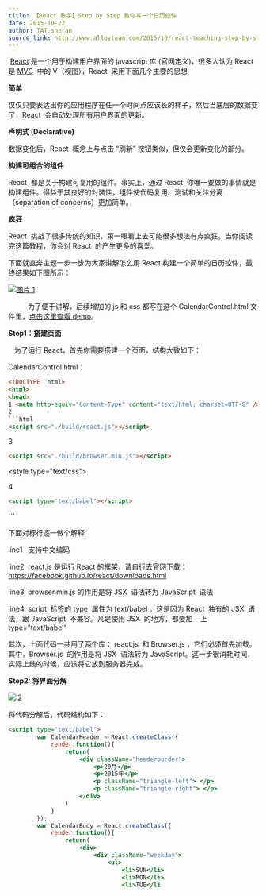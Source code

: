 ```yaml
---
title: 【React 教学】Step by Step 教你写一个日历控件
date: 2015-10-22
author: TAT.sheran
source_link: http://www.alloyteam.com/2015/10/react-teaching-step-by-step-teach-you-how-to-write-a-calendar-control/
---
```


<!-- {% raw %} - for jekyll -->

 [React](https://facebook.github.io/react/) 是一个用于构建用户界面的 javascript 库 (官网定义)，很多人认为 React  是 [MVC](http://en.wikipedia.org/wiki/Model%E2%80%93view%E2%80%93controller)  中的 V（视图），React  采用下面几个主要的思想

**简单**

仅仅只要表达出你的应用程序在任一个时间点应该长的样子，然后当底层的数据变了，React  会自动处理所有用户界面的更新。

**声明式 (Declarative)**

数据变化后，React  概念上与点击 “刷新” 按钮类似，但仅会更新变化的部分。

**构建可组合的组件**

React  都是关于构建可复用的组件。事实上，通过 React  你唯一要做的事情就是构建组件。得益于其良好的封装性，组件使代码复用、测试和关注分离（separation of concerns）更加简单。

**疯狂**

React  挑战了很多传统的知识，第一眼看上去可能很多想法有点疯狂。当你阅读完这篇教程，你会对 React  的产生更多的喜爱。

下面就直奔主题一步一步为大家讲解怎么用 React 构建一个简单的日历控件，最终结果如下图所示：

[![图片 1](http://www.alloyteam.com/wp-content/uploads/2015/10/图片1.png)](http://www.alloyteam.com/wp-content/uploads/2015/10/图片1.png)

          为了便于讲解，后续增加的 js 和 css 都写在这个 CalendarControl.html 文件里，[点击这里查看 demo](http://www.alloyteam.com/wp-content/uploads/2015/10/CalendarControl.html)。

**Step1：搭建页面**

   为了运行 React，首先你需要搭建一个页面，结构大致如下：

CalendarControl.html：

````html
<!DOCTYPE  html>
<html>
<head>
1 <meta http-equiv="Content-Type" content="text/html; charset=UTF-8" />
2 
```html
<script src="./build/react.js"></script>
````

3 

```html
<script src="./build/browser.min.js"></script>
```

<style type="text/css"></style>

4 

```html
<script type="text/babel"></script>
```

</head>
<body></body>
</html>
```

下面对标行逐一做个解释：

line1   支持中文编码

line2  react.js 是运行 React 的框架，请自行去官网下载：<https://facebook.github.io/react/downloads.html>

line3  browser.min.js 的作用是将 JSX  语法转为 JavaScript  语法

line4  script  标签的 type  属性为 text/babel 。这是因为 React  独有的 JSX  语法，跟 JavaScript  不兼容。凡是使用 JSX  的地方，都要加    上 type="text/babel" 

其次，上面代码一共用了两个库： react.js  和 Browser.js ，它们必须首先加载。其中，Browser.js  的作用是将 JSX  语法转为 JavaScript。这一步很消耗时间，实际上线的时候，应该将它放到服务器完成。

**Step2: 将界面分解**

[![２](http://www.alloyteam.com/wp-content/uploads/2015/10/２.jpg)](http://www.alloyteam.com/wp-content/uploads/2015/10/２.jpg)

将代码分解后，代码结构如下：

```html
<script type="text/babel">	
		var CalendarHeader = React.createClass({
			render:function(){
				return(
					<div className="headerborder">
						<p>20月</p>
						<p>2015年</p>
						<p className="triangle-left"> </p>
						<p className="triangle-right"> </p>
					</div>
				)
			}
		});	
		var CalendarBody = React.createClass({
			render:function(){
				return(
					<div>
						<div className="weekday">
							<ul>		
								<li>SUN</li>
								<li>MON</li>
								<li>TUE</li
```


<!-- {% endraw %} - for jekyll -->